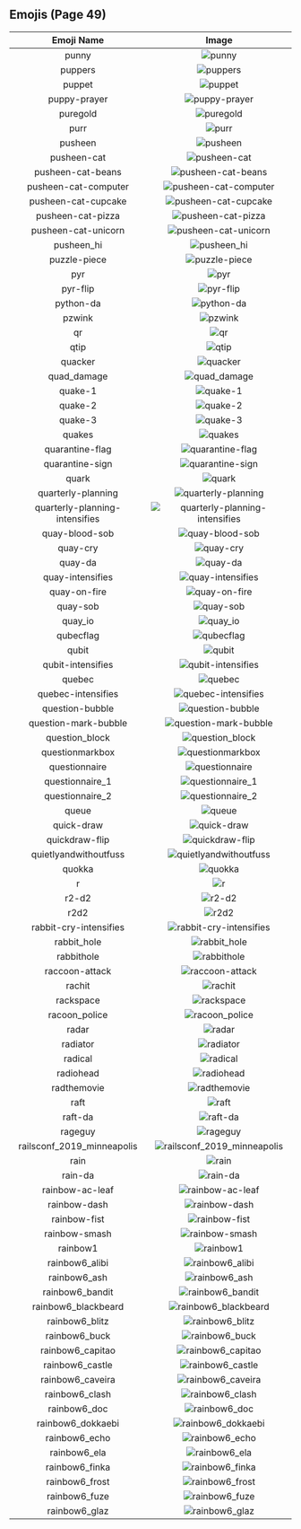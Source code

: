 
  ## Emojis (Page 49)
  |Emoji Name|Image|
  | :-: | :-: |
  |punny| ![punny](/output/punny.png)|
  |puppers| ![puppers](/output/puppers.png)|
  |puppet| ![puppet](/output/puppet.png)|
  |puppy-prayer| ![puppy-prayer](/output/puppy-prayer.png)|
  |puregold| ![puregold](/output/puregold.jpg)|
  |purr| ![purr](/output/purr.png)|
  |pusheen| ![pusheen](/output/pusheen.gif)|
  |pusheen-cat| ![pusheen-cat](/output/pusheen-cat.png)|
  |pusheen-cat-beans| ![pusheen-cat-beans](/output/pusheen-cat-beans.gif)|
  |pusheen-cat-computer| ![pusheen-cat-computer](/output/pusheen-cat-computer.gif)|
  |pusheen-cat-cupcake| ![pusheen-cat-cupcake](/output/pusheen-cat-cupcake.gif)|
  |pusheen-cat-pizza| ![pusheen-cat-pizza](/output/pusheen-cat-pizza.gif)|
  |pusheen-cat-unicorn| ![pusheen-cat-unicorn](/output/pusheen-cat-unicorn.gif)|
  |pusheen_hi| ![pusheen_hi](/output/pusheen_hi.gif)|
  |puzzle-piece| ![puzzle-piece](/output/puzzle-piece)|
  |pyr| ![pyr](/output/pyr.png)|
  |pyr-flip| ![pyr-flip](/output/pyr-flip.png)|
  |python-da| ![python-da](/output/python-da.png)|
  |pzwink| ![pzwink](/output/pzwink.jpg)|
  |qr| ![qr](/output/qr.png)|
  |qtip| ![qtip](/output/qtip.png)|
  |quacker| ![quacker](/output/quacker.png)|
  |quad_damage| ![quad_damage](/output/quad_damage.png)|
  |quake-1| ![quake-1](/output/quake-1.png)|
  |quake-2| ![quake-2](/output/quake-2.png)|
  |quake-3| ![quake-3](/output/quake-3.png)|
  |quakes| ![quakes](/output/quakes.png)|
  |quarantine-flag| ![quarantine-flag](/output/quarantine-flag.png)|
  |quarantine-sign| ![quarantine-sign](/output/quarantine-sign.gif)|
  |quark| ![quark](/output/quark.jpg)|
  |quarterly-planning| ![quarterly-planning](/output/quarterly-planning.jpg)|
  |quarterly-planning-intensifies| ![quarterly-planning-intensifies](/output/quarterly-planning-intensifies.gif)|
  |quay-blood-sob| ![quay-blood-sob](/output/quay-blood-sob.png)|
  |quay-cry| ![quay-cry](/output/quay-cry.png)|
  |quay-da| ![quay-da](/output/quay-da.png)|
  |quay-intensifies| ![quay-intensifies](/output/quay-intensifies.gif)|
  |quay-on-fire| ![quay-on-fire](/output/quay-on-fire.gif)|
  |quay-sob| ![quay-sob](/output/quay-sob.png)|
  |quay_io| ![quay_io](/output/quay_io.png)|
  |qubecflag| ![qubecflag](/output/qubecflag.png)|
  |qubit| ![qubit](/output/qubit.png)|
  |qubit-intensifies| ![qubit-intensifies](/output/qubit-intensifies.gif)|
  |quebec| ![quebec](/output/quebec.png)|
  |quebec-intensifies| ![quebec-intensifies](/output/quebec-intensifies.gif)|
  |question-bubble| ![question-bubble](/output/question-bubble.gif)|
  |question-mark-bubble| ![question-mark-bubble](/output/question-mark-bubble)|
  |question_block| ![question_block](/output/question_block.gif)|
  |questionmarkbox| ![questionmarkbox](/output/questionmarkbox.png)|
  |questionnaire| ![questionnaire](/output/questionnaire.jpg)|
  |questionnaire_1| ![questionnaire_1](/output/questionnaire_1.jpg)|
  |questionnaire_2| ![questionnaire_2](/output/questionnaire_2.png)|
  |queue| ![queue](/output/queue.png)|
  |quick-draw| ![quick-draw](/output/quick-draw.png)|
  |quickdraw-flip| ![quickdraw-flip](/output/quickdraw-flip.png)|
  |quietlyandwithoutfuss| ![quietlyandwithoutfuss](/output/quietlyandwithoutfuss.png)|
  |quokka| ![quokka](/output/quokka.png)|
  |r| ![r](/output/r.png)|
  |r2-d2| ![r2-d2](/output/r2-d2.png)|
  |r2d2| ![r2d2](/output/r2d2.gif)|
  |rabbit-cry-intensifies| ![rabbit-cry-intensifies](/output/rabbit-cry-intensifies.gif)|
  |rabbit_hole| ![rabbit_hole](/output/rabbit_hole.png)|
  |rabbithole| ![rabbithole](/output/rabbithole.jpg)|
  |raccoon-attack| ![raccoon-attack](/output/raccoon-attack.png)|
  |rachit| ![rachit](/output/rachit.png)|
  |rackspace| ![rackspace](/output/rackspace.jpg)|
  |racoon_police| ![racoon_police](/output/racoon_police.jpg)|
  |radar| ![radar](/output/radar.png)|
  |radiator| ![radiator](/output/radiator.png)|
  |radical| ![radical](/output/radical.gif)|
  |radiohead| ![radiohead](/output/radiohead.png)|
  |radthemovie| ![radthemovie](/output/radthemovie.png)|
  |raft| ![raft](/output/raft.png)|
  |raft-da| ![raft-da](/output/raft-da.png)|
  |rageguy| ![rageguy](/output/rageguy.png)|
  |railsconf_2019_minneapolis| ![railsconf_2019_minneapolis](/output/railsconf_2019_minneapolis.jpg)|
  |rain| ![rain](/output/rain.png)|
  |rain-da| ![rain-da](/output/rain-da.png)|
  |rainbow-ac-leaf| ![rainbow-ac-leaf](/output/rainbow-ac-leaf.png)|
  |rainbow-dash| ![rainbow-dash](/output/rainbow-dash.jpg)|
  |rainbow-fist| ![rainbow-fist](/output/rainbow-fist)|
  |rainbow-smash| ![rainbow-smash](/output/rainbow-smash.png)|
  |rainbow1| ![rainbow1](/output/rainbow1.png)|
  |rainbow6_alibi| ![rainbow6_alibi](/output/rainbow6_alibi.png)|
  |rainbow6_ash| ![rainbow6_ash](/output/rainbow6_ash.png)|
  |rainbow6_bandit| ![rainbow6_bandit](/output/rainbow6_bandit.png)|
  |rainbow6_blackbeard| ![rainbow6_blackbeard](/output/rainbow6_blackbeard.png)|
  |rainbow6_blitz| ![rainbow6_blitz](/output/rainbow6_blitz.png)|
  |rainbow6_buck| ![rainbow6_buck](/output/rainbow6_buck.png)|
  |rainbow6_capitao| ![rainbow6_capitao](/output/rainbow6_capitao.png)|
  |rainbow6_castle| ![rainbow6_castle](/output/rainbow6_castle.png)|
  |rainbow6_caveira| ![rainbow6_caveira](/output/rainbow6_caveira.png)|
  |rainbow6_clash| ![rainbow6_clash](/output/rainbow6_clash.png)|
  |rainbow6_doc| ![rainbow6_doc](/output/rainbow6_doc.png)|
  |rainbow6_dokkaebi| ![rainbow6_dokkaebi](/output/rainbow6_dokkaebi.png)|
  |rainbow6_echo| ![rainbow6_echo](/output/rainbow6_echo.png)|
  |rainbow6_ela| ![rainbow6_ela](/output/rainbow6_ela.png)|
  |rainbow6_finka| ![rainbow6_finka](/output/rainbow6_finka.png)|
  |rainbow6_frost| ![rainbow6_frost](/output/rainbow6_frost.png)|
  |rainbow6_fuze| ![rainbow6_fuze](/output/rainbow6_fuze.png)|
  |rainbow6_glaz| ![rainbow6_glaz](/output/rainbow6_glaz.png)|
  